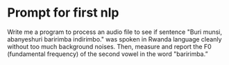 # Prompt for first nlp

Write me a program to process an audio file to see if sentence "Buri munsi, abanyeshuri baririmba indirimbo." was spoken in Rwanda language cleanly without too much background noises.  Then, measure and report the F0 (fundamental frequency) of the second vowel in the word "baririmba.”